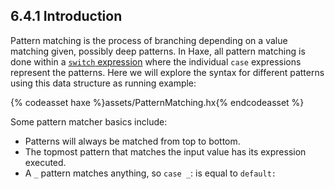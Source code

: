 ## 6.4.1 Introduction

Pattern matching is the process of branching depending on a value matching given, possibly deep patterns. In Haxe, all pattern matching is done within a [`switch` expression](expression-switch.md) where the individual `case` expressions represent the patterns. Here we will explore the syntax for different patterns using this data structure as running example:

{% codeasset haxe %}assets/PatternMatching.hx{% endcodeasset %}

Some pattern matcher basics include:

* Patterns will always be matched from top to bottom.
* The topmost pattern that matches the input value has its expression executed.
* A `_` pattern matches anything, so `case _`: is equal to `default:`
